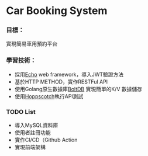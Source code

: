 # Car Booking System
### 目標：
實現簡易車用預約平台

### 學習技術：
* 採用[Echo](https://github.com/labstack/echo) web framework，導入JWT驗證方法
* 基於HTTP METHOD，實作RESTFul API
* 使用Golang原生數據庫[BoltDB](https://github.com/boltdb/bolt) 實現簡單的K/V 數據儲存
* 使用[Hoppscotch](https://docs.hoppscotch.io/)執行API測試

### TODO List
* 導入MySQL資料庫
* 使用者註冊功能
* 實作CI/CD（Github Action
* 實現前端架構
